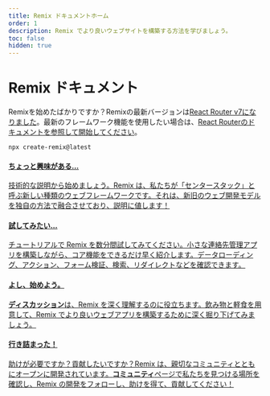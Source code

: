 ```yaml
---
title: Remix ドキュメントホーム
order: 1
description: Remix でより良いウェブサイトを構築する方法を学びましょう。
toc: false
hidden: true
---
```


# Remix ドキュメント

<docs-warning>Remixを始めたばかりですか？Remixの最新バージョンは[React Router v7になりました][remix-now-react-router]。最新のフレームワーク機能を使用したい場合は、[React Routerのドキュメントを参照して開始してください][react-router-get-started]。</docs-warning>

```shellscript nonumber
npx create-remix@latest
```

<docs-cards>
  <a href="/discussion/introduction" aria-label="技術的な説明">
    <docs-card>
      <h4 class="text-blue-brand">ちょっと興味がある...</h4>
      <p><span style="text-decoration:underline">技術的な説明</span>から始めましょう。Remix は、私たちが「センタースタック」と呼ぶ新しい種類のウェブフレームワークです。それは、新旧のウェブ開発モデルを独自の方法で融合させており、説明に値します！</p>
    </docs-card>
  </a>
  <a href="/start/tutorial" aria-label="開発者ブログチュートリアル">
    <docs-card>
      <h4 class="text-green-brand">試してみたい...</h4>
      <p><span style="text-decoration:underline">チュートリアル</span>で Remix を数分間試してみてください。小さな連絡先管理アプリを構築しながら、コア機能をできるだけ早く紹介します。データローディング、アクション、フォーム検証、検索、リダイレクトなどを確認できます。</p>
    </docs-card>
  </a>
  <a href="/discussion/runtimes" aria-label="ランタイム、アダプター、スタック、デプロイ">
    <docs-card>
      <h4 class="text-pink-brand">よし、始めよう。</h4>
      <p><b>ディスカッション</b>は、Remix を深く理解するのに役立ちます。飲み物と軽食を用意して、Remix でより良いウェブアプリを構築するために深く掘り下げてみましょう。</p>
    </docs-card>
  </a>
  <a href="/start/community" aria-label="Remix API">
    <docs-card>
      <h4 class="text-red-brand">行き詰まった！</h4>
      <p>助けが必要ですか？貢献したいですか？Remix は、親切なコミュニティとともにオープンに開発されています。<b>コミュニティ</b>ページで私たちを見つける場所を確認し、Remix の開発をフォローし、助けを得て、貢献してください！</p>
    </docs-card>
  </a>
</docs-cards>

<!--

{移動が終わったらこれを追加}

## このドキュメントの使い方

- **チュートリアル**: これらは、特定のアプリの構築を段階的に説明するガイドです。Remix を使い始め、基本を学ぶのに最適です。
- **ディスカッション**: これらは、トピックと、さまざまな API がユースケースを満たすためにどのように連携するか、または API だけでは明らかではない可能性のある動作を説明することで、Remix を理解するのに役立ちます。
- **リファレンス**: これらは、Remix が提供する API と規約に関するドキュメントです。特定の API または機能の使用方法を調べるのに最適ですが、それらを組み合わせて使用する方法についての会話はあまり含まれていません。
- **ガイド**: これらは、特定の方法または特定のユースケースで Remix を使用する方法を学ぶのに最適です。

-->

[remix-now-react-router]: https://remix.run/blog/incremental-path-to-react-19
[react-router-get-started]: https://reactrouter.com/start/framework/installation